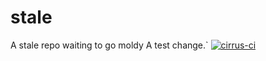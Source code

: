 # stale
A stale repo waiting to go moldy 
A test change.`
[![cirrus-ci](https://api.cirrus-ci.com/github/bjlittle/stale.svg)](https://cirrus-ci.com/github/bjlittle/stale)
